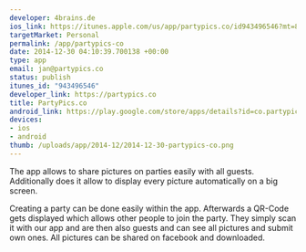 ```yaml
--- 
developer: 4brains.de
ios_link: https://itunes.apple.com/us/app/partypics.co/id943496546?mt=8&uo=4
targetMarket: Personal
permalink: /app/partypics-co
date: 2014-12-30 04:10:39.700138 +00:00
type: app
email: jan@partypics.co
status: publish
itunes_id: "943496546"
developer_link: https://partypics.co
title: PartyPics.co
android_link: https://play.google.com/store/apps/details?id=co.partypics
devices: 
- ios
- android
thumb: /uploads/app/2014-12/2014-12-30-partypics-co.png
---
```


The app allows to share pictures on parties easily with all guests. Additionally does it allow to display every picture automatically on a big screen.

Creating a party can be done easily within the app. Afterwards a QR-Code gets displayed which allows other people to join the party. They simply scan it with our app and are then also guests and can see all pictures and submit own ones. All pictures can be shared on facebook and downloaded.
